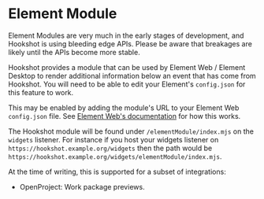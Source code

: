 # Element Module

<section class="warning">
Element Modules are very much in the early stages of development, and Hookshot is using bleeding edge APIs.
Please be aware that breakages are likely until the APIs become more stable.
</section>

Hookshot provides a module that can be used by Element Web / Element Desktop to render
additional information below an event that has come from Hookshot. You will need to be
able to edit your Element's `config.json` for this feature to work.

This may be enabled by adding the module's URL to your Element Web `config.json` file.
See [Element Web's documentation](https://github.com/element-hq/element-web/blob/develop/docs/config.md) for how this works.

The Hookshot module will be found under `/elementModule/index.mjs` on the `widgets` listener. For instance
if you host your widgets listener on `https://hookshot.example.org/widgets` then the path would be `https://hookshot.example.org/widgets/elementModule/index.mjs`.

At the time of writing, this is supported for a subset of integrations:

- OpenProject: Work package previews.

